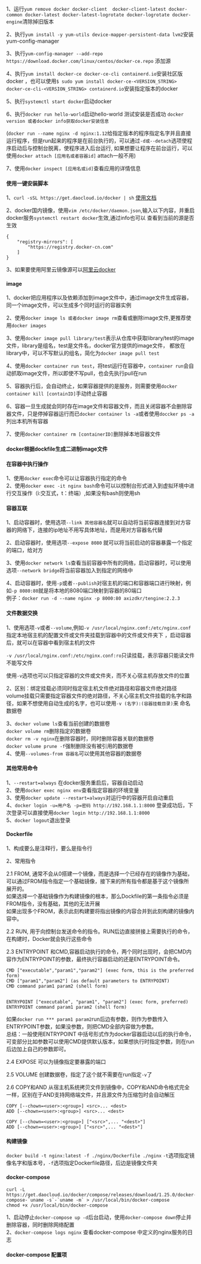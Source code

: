 1、运行`yum remove docker docker-client  docker-client-latest docker-common docker-latest docker-latest-logrotate docker-logrotate docker-engine`清除掉旧版本  

2、执行`yum install -y yum-utils device-mapper-persistent-data lvm2`安装yum-config-manager  

3、执行`yum-config-manager --add-repo https://download.docker.com/linux/centos/docker-ce.repo` 添加源  

4、执行`yum install docker-ce docker-ce-cli containerd.io`安装社区版docker  ，也可以使用`$ sudo yum install docker-ce-<VERSION_STRING> docker-ce-cli-<VERSION_STRING> containerd.io`安装指定版本的docker  

5、执行`systemctl start docker`启动docker  

6、执行`docker run hello-world`启动hello-world 测试安装是否成功 `docker version 或者docker info获取docker安装信息`

(`docker run --name nginx -d nginx:1.12`给指定版本的程序指定名字并且直接运行程序，但是run起来的程序是在前台执行的，可以通过`-d或--detach`选项使程序启动后与控制台脱离，使程序进入后台运行, 如果想要让程序在前台运行，可以使用`docker attach [应用名或者容器id]` attach一般不用)  

7、使用`docker inspect [应用名或id]`查看应用的详情信息  

#### 使用一键安装脚本
1、`curl -sSL https://get.daocloud.io/docker | sh`     [使用文档](https://get.daocloud.io/)  

2、docker国内镜像，使用`vim /etc/docker/daemon.json`,输入以下内容，并重启docker服务`systemctl restart docker`生效,通过info也可以
查看到当前的源是否生效  

    {
        "registry-mirrors": [
            "https://registry.docker-cn.com"
        ]
    }

3、如果要使用阿里云镜像源可以[阿里云docker](https://cr.console.aliyun.com/cn-hangzhou/instances/mirrors)  

#### image
1、docker把应用程序以及依赖添加到image文件中，通过image文件生成容器，同一个image文件，可以生成多个同时运行的容器实例

2、使用`docker image ls 或者docker image rm`查看或删除image文件,更推荐使用`docker images`    

3、使用`docker image pull library/test`表示从仓库中获取library/test的image文件，library是组名，test是文件名，docker官方提供的image文件，
都放在library中，可以不写默认的组名，简化为`docker image pull test`

4、使用`docker container run test`，将test运行在容器中，`container run`会自动抓取image文件，所以即使不写pull，也会先执行pull在run  

5、容器执行后，会自动终止，如果容器提供的是服务，则需要使用`docker container kill [containID]`手动终止容器  

6、容器一旦生成就会同时存在image文件和容器文件，而且关闭容器不会删除容器文件，只是停掉容器运行而已`docker container ls -a`或者使用`doccker ps -a` 列出本机所有容器  

7、使用`docker container rm [containerID]`删除掉本地容器文件  

#### docker根据dockfile生成二进制image文件

#### 在容器中执行操作
1、使用`docker exec`命令可以让容器执行指定的命令  
2、使用`docker exec -it nginx bash`命令可以以控制台形式进入到虚拟环境中进行交互操作（i:交互式，t：终端）,如果没有bash则使用sh  

#### 容器互联
1、启动容器时，使用选项`--link 其他容器名`就可以自动将当前容器连接到对方容器的网络下，连接的ip地址不用写具体地址，而是用对方容器名代替  

2、启动容器时，使用选项`--expose 8080` 就可以将当前启动的容器暴露一个指定的端口，给对方  

3、使用`docker network ls`查看当前容器中所有的网络，启动容器时，可以使用选项`--network bridge`将当前容器加入到指定的网络中  

4、启动容器时，使用`-p`或者`--publish`对宿主机的端口和容器端口进行映射，例如`-p 8080:80`就是将本地的8080端口映射到容器的80端口  
例子：`docker run -d --name nginx -p 8000:80 axizdkr/tengine:2.2.3 `

#### 文件数据交换
1、使用选项`-v`或者`--volume`,例如`-v /usr/local/nginx.conf:/etc/nginx.conf`指定本地宿主机的配置文件或文件夹挂载到容器中的文件或文件夹下
，启动容器后，就可以在容器中看到宿主机的文件

`-v /usr/local/nginx.conf:/etc/nginx.conf:ro`只读挂载，表示容器只能读文件不能写文件

使用`-v`选项也可以只指定容器的文件或文件夹，而不关心宿主机存放文件的位置

2、区别：绑定挂载必须同时指定宿主机文件绝对路径和容器文件绝对路径  
   volume挂载只需要指定容器文件的绝对路径，不关心宿主机文件挂载的名字和路径，如果不想使用自动生成的名字，也可以使用`-v (名字):(容器挂载目录)`来
   命名数据卷
   
3、`docker volume ls`查看当前创建的数据卷  
    `docker volume rm`删除指定的数据卷  
    `docker rm -v nginx`在删除容器时，同时删除容器关联的数据卷  
    `docker volume prune -f`强制删除没有被引用的数据卷  
4、使用`--volumes-from 容器名`可以使用其他容器的数据卷    

#### 其他常用命令
1、`--restart=always` 在docker服务重启后，容器自动启动  
2、使用`docker exec nginx env`查看指定容器的环境变量  
3、使用`docker update --restart=always`对运行中的容器开启自动重启  
4、`docker login -u=用户名 -p=密码 http://192.168.1.1:8000`  登录成功后，下次登录可以直接使用`docker login http://192.168.1.1:8000`   
5、`docker logout`退出登录 

#### Dockerfile
1、构成要么是注释行，要么是指令行  

2、常用指令  

2.1 FROM, 通常不会从0搭建一个镜像，而是选择一个已经存在的镜像作为基础，可以通过FROM指令指定一个基础镜像，接下来的所有指令都是基于这个镜像所
展开的。  
   如果选择一个基础镜像作为构建镜像的根本，那么Dockfile的第一条指令必须是FROM指令，没有基础，其他的无法开展  
   如果出现多个FROM，表示此刻构建要将指出镜像的内容合并到此刻构建的镜像内容中。  

2.2 RUN, 用于向控制台发送命令的指令。RUN后边直接拼接上需要执行的命令，在构建时，Docker就会执行这些命令  

2.3 ENTRYPOINT 和CMD,容器启动执行的命令，两个同时出现时，会把CMD内容作为ENTRYPOINT的参数，最终执行容器启动的还是ENTRYPOINT命令。  

    CMD ["executable","param1","param2"] (exec form, this is the preferred form)
    CMD ["param1","param2"] (as default parameters to ENTRYPOINT)
    CMD command param1 param2 (shell form)


    ENTRYPOINT ["executable", "param1", "param2"] (exec form, preferred)
    ENTRYPOINT command param1 param2 (shell form)  

如果`docker run *** param1 param2`run后边有参数，则作为参数传入ENTRYPOINT参数，如果没参数，则把CMD全部内容做为参数。  
总结：一般使用ENTRYPOINT 中括号形式作为docker容器启动以后的执行命令，可变部分比如参数可以使用CMD提供默认版本，如果想执行时指定参数，则在run后边加上自己的参数即可。  

2.4 EXPOSE 可以为镜像指定要暴露的端口 

2.5 VOLUME 创建数据卷，指定了这个就不需要在run指定`-v`了  

2.6 COPY和AND 从宿主机系统拷贝文件到镜像中，COPY和AND命令格式完全一样，区别在于AND支持网络端文件，并且源文件为压缩包时会自动解压

    COPY [--chown=<user>:<group>] <src>... <dest>
    ADD [--chown=<user>:<group>] <src>... <dest>

    COPY [--chown=<user>:<group>] ["<src>",... "<dest>"]
    ADD [--chown=<user>:<group>] ["<src>",... "<dest>"]

#### 构建镜像 

`docker build -t nginx:latest -f ./nginx/Dockerfile ./nginx` `-t`选项指定镜像名字和版本号，`-f`选项指定Dockerfile路径，后边是镜像文件夹

#### docker-compose 

    curl -L https://get.daocloud.io/docker/compose/releases/download/1.25.0/docker-compose-`uname -s`-`uname -m` > /usr/local/bin/docker-compose
    chmod +x /usr/local/bin/docker-compose
    
1、启动停止`docker-compose up -d`后台启动，使用`docker-compose down`停止并删除容器，同时删除网络配置  
2、`docker-compose logs nginx` 查看docker-compose 中定义的nginx服务的日志  

#### docker-compose 配置项

